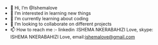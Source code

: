- 👋 Hi, I’m @Ishemalove
- 👀 I’m interested in learning new things
- 🌱 I’m currently learning about coding
- 💞️ I’m looking to collaborate on different projects
- 📫 How to reach me :- linkedin :ISHEMA NKERABAHIZI Love, skype: ISHEMA NKERABAHIZI Love, email:ishemalove@gmail.com
  

<!---
Ishemalove/Ishemalove is a ✨ special ✨ repository because its `README.md` (this file) appears on your GitHub profile.
You can click the Preview link to take a look at your changes.
--->

